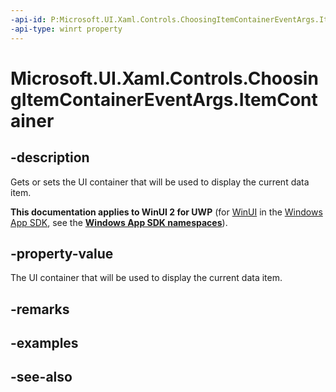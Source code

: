 ```yaml
---
-api-id: P:Microsoft.UI.Xaml.Controls.ChoosingItemContainerEventArgs.ItemContainer
-api-type: winrt property
---
```


<!-- Property syntax
public Windows.UI.Xaml.Controls.Primitives.SelectorItem ItemContainer { get;  set; }
-->

# Microsoft.UI.Xaml.Controls.ChoosingItemContainerEventArgs.ItemContainer

## -description
Gets or sets the UI container that will be used to display the current data item.

**This documentation applies to WinUI 2 for UWP** (for [WinUI](/windows/apps/winui/winui3/) in the [Windows App SDK](/windows/apps/windows-app-sdk/), see the **[Windows App SDK namespaces](/windows/windows-app-sdk/api/winrt/)**).

## -property-value
The UI container that will be used to display the current data item.

## -remarks

## -examples

## -see-also
